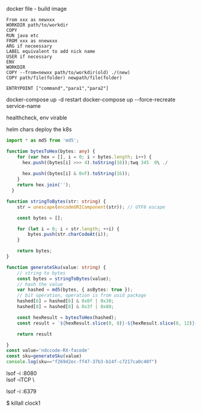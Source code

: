 docker file - build image
```
From xxx as newxxx
WORKDIR path/to/workdir
COPY 
RUN java etc
FROM xxx as nnewxxx
ARG if neceessary
LABEL equivalent to add nick name
USER if necessary
ENV 
WORKDIR
COPY --from=newxx path/to/workdir(old) ./(new)
COPY path/file(folder) newpath/file(folder)

ENTRYPOINT ["command","para1","para2"]
```


docker-compose up -d restart
docker-compose up --force-recreate service-name



healthcheck, env virable



helm chars deploy the k8s





```typescript
import * as md5 from 'md5';

function bytesToHex(bytes: any) {
    for (var hex = [], i = 0; i < bytes.length; i++) {
      hex.push((bytes[i] >>> 4).toString(16));twq 345  0\ ./
      
      hex.push((bytes[i] & 0xF).toString(16));
    }
    return hex.join('');
  }

function stringToBytes(str: string) {
    str = unescape(encodeURIComponent(str)); // UTF8 escape

    const bytes = [];

    for (let i = 0; i < str.length; ++i) {
        bytes.push(str.charCodeAt(i));
    }

    return bytes;
}

function generateSku(value: string) {
    // string to bytes
    const bytes = stringToBytes(value);
    // hash the value
    var hashed = md5(bytes, { asBytes: true });
    // bit operation, operation is from uuid package
    hashed[6] = hashed[6] & 0x0f | 0x30;
    hashed[8] = hashed[8] & 0x3f | 0x80;

    const hexResult = bytesToHex(hashed);
    const result = `${hexResult.slice(0, 8)}-${hexResult.slice(8, 12)}-${hexResult.slice(12, 16)}-${hexResult.slice(16, 20)}-${hexResult.slice(20)}`;

    return result

}
const value='ndccode-RX-facode'
const sku=generateSku(value)
console.log(sku=="f269d2ec-ff47-37b3-b14f-c7217ca0c40f")
```

lsof -i :8080 \
lsof -iTCP \

lsof -i :6379

$ killall clock1